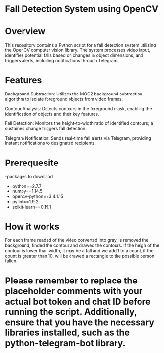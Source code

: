 # Fall Detection System using OpenCV
# Overview
This repository contains a Python script for a fall detection system utilizing the OpenCV computer vision library. The system processes video input, identifies potential falls based on changes in object dimensions, and triggers alerts, including notifications through Telegram.

# Features
Background Subtraction: Utilizes the MOG2 background subtraction algorithm to isolate foreground objects from video frames.

Contour Analysis: Detects contours in the foreground mask, enabling the identification of objects and their key features.

Fall Detection: Monitors the height-to-width ratio of identified contours; a sustained change triggers fall detection.

Telegram Notification: Sends real-time fall alerts via Telegram, providing instant notifications to designated recipients.
# Prerequesite
-packages to downlaod
- python==2.7.7
- numpy==1.14.5
- opencv-python==3.4.1.15
- pylint==1.9.2
- scikit-learn==0.19.1

# How it works
For each frame readed of the video corverted into gray, is removed the background, finded the contour and drawed the contours.
If the heigh of the contour is lower than width, it may be a fall and we add 1 to a count, if the count is greater than 10, will be drawed a rectangle to the possible person fallen.

# Please remember to replace the placeholder comments with your actual bot token and chat ID before running the script. Additionally, ensure that you have the necessary libraries installed, such as the python-telegram-bot library.





